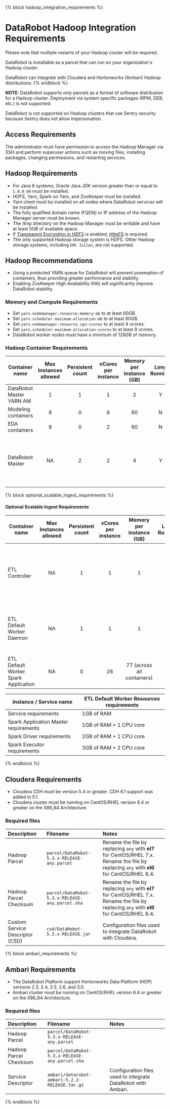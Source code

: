{% block hadoop_integration_requirements %}
# DataRobot Hadoop Integration Requirements

Please note that multiple restarts of your Hadoop cluster will be required.

DataRobot is installable as a parcel that can run on your organization's Hadoop cluster.

DataRobot can integrate with Cloudera and Hortonworks (Ambari) Hadoop distributions.
{% endblock %}

**NOTE**: DataRobot supports only parcels as a format of software distribution for a Hadoop cluster.
Deployment via system specific packages (RPM, DEB, etc.) is not supported.

DataRobot is not supported on Hadoop clusters that use Sentry security because Sentry does not allow impersonation.

## Access Requirements

The administrator must have permission to access the Hadoop Manager
via SSH and perform superuser actions such as moving files, installing packages,
changing permissions, and restarting services.

## Hadoop Requirements

* For Java 8 systems, Oracle Java JDK version greater than or equal to
`1.8.0_60` must be installed.
* HDFS, Yarn, Spark on Yarn, and ZooKeeper must be installed.
* Yarn client must be installed on all nodes where DataRobot services will be installed.
* The fully qualified domain name (FQDN) or IP address of the Hadoop
Manager server must be known.
* The /tmp directory on the Hadoop Manager must be writable and have
at least 5GB of available space.
* If [Transparent Encryption in HDFS](http://hadoop.apache.org/docs/stable/hadoop-project-dist/hadoop-hdfs/TransparentEncryption.html) is enabled, [HttpFS](https://hadoop.apache.org/docs/stable/hadoop-kms/index.html) is required.
* The only supported Hadoop storage system is HDFS. Other Hadoop storage systems, including `EMC Isilon`, are not supported.

## Hadoop Recommendations

* Using a protected YARN queue for DataRobot will prevent preemption of containers, thus providing greater performance and stability.
* Enabling ZooKeeper High Availability (HA) will significantly improve DataRobot stability.

### Memory and Compute Requirements

* Set `yarn.nodemanager.resource.memory-mb` to at least 60GB.
* Set `yarn.scheduler.maximum-allocation-mb` to at least 60GB.
* Set `yarn.nodemanager.resource.cpu-vcores` to at least 4 vcores.
* Set `yarn.scheduler.maximum-allocation-vcores` to at least 8 vcores.
* DataRobot worker nodes must have a minimum of 128GB of memory.

### Hadoop Container Requirements

| Container name | Max Instances allowed | Persistent count | vCores per instance | Memory per instance (GB) | Long Running | Notes |
|----------------|:---------------------:|:----------------:|:-------------------:|:------------------------:|:------------:|-------|
|DataRobot Master YARN AM|1|1|1|2|Y|Required|
|Modeling containers|8|0|8|60|N|Required|
|EDA containers|8|0|2|60|N|Required|
|DataRobot Master|NA|2|2|4|Y|Taking the role of different DSS and next steps tasks.|

{% block optional_scalable_ingest_requirements %}
#### Optional Scalable Ingest Requirements

| Container name | Max Instances allowed | Persistent count | vCores per instance | Memory per instance (GB) | Long Running | Notes |
|----------------|:---------------------:|:----------------:|:-------------------:|:------------------------:|:------------:|-------|
|ETL Controller|NA|1|1|1|Y|A lightweight service running outside of YARN: Track status/health of the services, Provide REST API to ETL services, Dataset type & format recognition.|
|ETL Default Worker Daemon|NA|1|1|1|Y|A new Spark app is dynamically created that submits and manages the qualifying ingest/downsampling in a new Yarn app per job request.|
|ETL Default Worker Spark Application|NA|0|26|77 (across all containers)|N|Executes jobs submitted to ETL Default Worker Daemon|


| Instance / Service name | ETL Default Worker Resources requirements |
|-------------------------|-------------------------------------------|
|Service requirements|1GB of RAM|
|Spark Application Master requirements|1GB of RAM + 1 CPU core|
|Spark Driver requirements|2GB of RAM + 1 CPU core|
|Spark Executor requirements|3GB of RAM + 2 CPU core|
{% endblock %}

## Cloudera Requirements

* Cloudera CDH must be version 5.4 or greater. CDH 6.1 support was added in 5.1.
* Cloudera cluster must be running on CentOS/RHEL version 6.4 or greater on the X86_64 Architecture.

### Required files

| Description | Filename | Notes |
|:------------|:---------|:------|
| Hadoop Parcel | `parcel/DataRobot-5.3.x-RELEASE-any.parcel` | Rename the file by replacing `any` with **el7** for CentOS/RHEL 7.x. Rename the file by replacing `any` with **el6** for CentOS/RHEL 6.4. |
| Hadoop Parcel Checksum | `parcel/DataRobot-5.3.x-RELEASE-any.parcel.sha` | Rename the file by replacing `any` with **el7** for CentOS/RHEL 7.x. Rename the file by replacing `any` with **el6** for CentOS/RHEL 6.4. |
| Custom Service Descriptor (CSD) | `csd/DataRobot-5.3.x-RELEASE.jar` | Configuration files used to integrate DataRobot with Cloudera. |

{% block ambari_requirements %}
## Ambari Requirements

* The DataRobot Platform support Hortonworks Data Platform (HDP) versions 2.3, 2.4, 2.5, 2.6, and 3.0.
* Ambari cluster must be running on CentOS/RHEL version 6.4 or greater on the X86_64 Architecture.

### Required files

| Description | Filename | Notes |
|:------------|:---------|:------|
| Hadoop Parcel | `parcel/DataRobot-5.3.x-RELEASE-any.parcel` | |
| Hadoop Parcel Checksum | `parcel/DataRobot-5.3.x-RELEASE-any.parcel.sha` | |
| Service Descriptor | `ambari/datarobot-ambari-5.2.2-RELEASE.tar.gz` | Configuration files used to integrate DataRobot with Ambari. |
{% endblock %}
